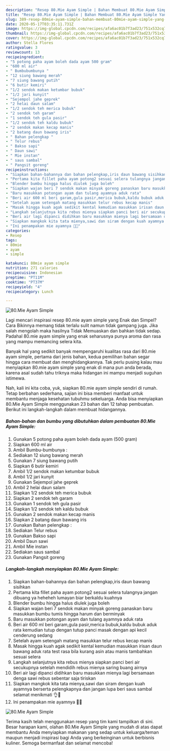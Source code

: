 ```yaml
---
description: "Resep 80.Mie Ayam Simple | Bahan Membuat 80.Mie Ayam Simple Yang Bisa Manjain Lidah"
title: "Resep 80.Mie Ayam Simple | Bahan Membuat 80.Mie Ayam Simple Yang Bisa Manjain Lidah"
slug: 389-resep-80mie-ayam-simple-bahan-membuat-80mie-ayam-simple-yang-bisa-manjain-lidah
date: 2020-05-17T03:35:11.731Z
image: https://img-global.cpcdn.com/recipes/afa6ac01b7f3ad23/751x532cq70/80mie-ayam-simple-foto-resep-utama.jpg
thumbnail: https://img-global.cpcdn.com/recipes/afa6ac01b7f3ad23/751x532cq70/80mie-ayam-simple-foto-resep-utama.jpg
cover: https://img-global.cpcdn.com/recipes/afa6ac01b7f3ad23/751x532cq70/80mie-ayam-simple-foto-resep-utama.jpg
author: Stella Flores
ratingvalue: 3
reviewcount: 13
recipeingredient:
- "5 potong paha ayam boleh dada ayam 500 gram"
- "600 ml air"
- " Bumbubumbunya "
- "12 siung bawang merah"
- "7 siung bawang putih"
- "6 butir kemiri"
- "1/2 sendok makan ketumbar bubuk"
- "1/2 jari kunyit"
- "Sejempol jahe geprek"
- "2 helai daun salam"
- "1/2 sendok teh merica bubuk"
- "2 sendok teh garam"
- "1 sendok teh gula pasir"
- "1/2 sendok teh kaldu bubuk"
- "2 sendok makan kecap manis"
- "2 batang daun bawang iris"
- " Bahan pelengkap "
- " Telur rebus"
- " Bakso sapi"
- " Daun sawi"
- " Mie instan"
- " saus sambal"
- " Pangsit goreng"
recipeinstructions:
- "Siapkan bahan-bahannya dan bahan pelengkap,iris daun bawang sisihkan"
- "Pertama kita fillet paha ayam potong2 sesuai selera tulangnya jangan dibuang ya heheheh lumayan biar berkaldu kuahnya"
- "Blender bumbu hingga halus diulek juga boleh"
- "Siapkan wajan beri 7 sendok makan minyak goreng panaskan baru masukkan bumbu tumis hingga harum dan berminyak"
- "Baru masukkan potongan ayam dan tulang ayamnya aduk rata"
- "Beri air 600 ml beri garam,gula pasir,merica bubuk,kaldu bubuk aduk rata kemudian tutup dengan tutup panci masak dengan api kecil cenderung sedang"
- "Setelah ayam setengah matang masukkan telur rebus kecap manis"
- "Masak hingga kuah agak sedikit kental kemudian masukkan irisan daun bawang aduk rata test rasa bila kurang asin atau manis tambahkan sesuai selera"
- "Langkah selanjutnya kita rebus mienya siapkan panci beri air secukupnya setelah mendidih rebus mienya saring buang airnya"
- "Beri air lagi dipanci didihkan baru masukkan mienya lagi bersamaan denga sawi rebus sebentar saja tiriskan"
- "Siapkan mangkok kita tata mienya,sawi dan siram dengan kuah ayamnya berserta pelengkapnya dan jangan lupa beri saus sambal selamat menikmati 👌🤗"
- "Ini penampakan mie ayamnya 🤭😄"
categories:
- Resep
tags:
- 80mie
- ayam
- simple

katakunci: 80mie ayam simple 
nutrition: 271 calories
recipecuisine: Indonesian
preptime: "PT11M"
cooktime: "PT37M"
recipeyield: "4"
recipecategory: Lunch

---
```



![80.Mie Ayam Simple](https://img-global.cpcdn.com/recipes/afa6ac01b7f3ad23/751x532cq70/80mie-ayam-simple-foto-resep-utama.jpg)

Lagi mencari inspirasi resep 80.mie ayam simple yang Enak dan Simpel? Cara Bikinnya memang tidak terlalu sulit namun tidak gampang juga. Jika salah mengolah maka hasilnya Tidak Memuaskan dan bahkan tidak sedap. Padahal 80.mie ayam simple yang enak seharusnya punya aroma dan rasa yang mampu memancing selera kita.



Banyak hal yang sedikit banyak mempengaruhi kualitas rasa dari 80.mie ayam simple, pertama dari jenis bahan, kedua pemilihan bahan segar hingga cara membuat dan menghidangkannya. Tak perlu pusing kalau mau menyiapkan 80.mie ayam simple yang enak di mana pun anda berada, karena asal sudah tahu triknya maka hidangan ini mampu menjadi suguhan istimewa.


Nah, kali ini kita coba, yuk, siapkan 80.mie ayam simple sendiri di rumah. Tetap berbahan sederhana, sajian ini bisa memberi manfaat untuk membantu menjaga kesehatan tubuhmu sekeluarga. Anda bisa menyiapkan 80.Mie Ayam Simple menggunakan 23 bahan dan 12 tahap pembuatan. Berikut ini langkah-langkah dalam membuat hidangannya.

<!--inarticleads1-->

##### Bahan-bahan dan bumbu yang dibutuhkan dalam pembuatan 80.Mie Ayam Simple:

1. Gunakan 5 potong paha ayam boleh dada ayam (500 gram)
1. Siapkan 600 ml air
1. Ambil  Bumbu-bumbunya :
1. Sediakan 12 siung bawang merah
1. Gunakan 7 siung bawang putih
1. Siapkan 6 butir kemiri
1. Ambil 1/2 sendok makan ketumbar bubuk
1. Ambil 1/2 jari kunyit
1. Gunakan Sejempol jahe geprek
1. Ambil 2 helai daun salam
1. Siapkan 1/2 sendok teh merica bubuk
1. Siapkan 2 sendok teh garam
1. Gunakan 1 sendok teh gula pasir
1. Siapkan 1/2 sendok teh kaldu bubuk
1. Gunakan 2 sendok makan kecap manis
1. Siapkan 2 batang daun bawang iris
1. Gunakan  Bahan pelengkap :
1. Sediakan  Telur rebus
1. Gunakan  Bakso sapi
1. Ambil  Daun sawi
1. Ambil  Mie instan
1. Sediakan  saus sambal
1. Gunakan  Pangsit goreng




<!--inarticleads2-->

##### Langkah-langkah menyiapkan 80.Mie Ayam Simple:

1. Siapkan bahan-bahannya dan bahan pelengkap,iris daun bawang sisihkan
1. Pertama kita fillet paha ayam potong2 sesuai selera tulangnya jangan dibuang ya heheheh lumayan biar berkaldu kuahnya
1. Blender bumbu hingga halus diulek juga boleh
1. Siapkan wajan beri 7 sendok makan minyak goreng panaskan baru masukkan bumbu tumis hingga harum dan berminyak
1. Baru masukkan potongan ayam dan tulang ayamnya aduk rata
1. Beri air 600 ml beri garam,gula pasir,merica bubuk,kaldu bubuk aduk rata kemudian tutup dengan tutup panci masak dengan api kecil cenderung sedang
1. Setelah ayam setengah matang masukkan telur rebus kecap manis
1. Masak hingga kuah agak sedikit kental kemudian masukkan irisan daun bawang aduk rata test rasa bila kurang asin atau manis tambahkan sesuai selera
1. Langkah selanjutnya kita rebus mienya siapkan panci beri air secukupnya setelah mendidih rebus mienya saring buang airnya
1. Beri air lagi dipanci didihkan baru masukkan mienya lagi bersamaan denga sawi rebus sebentar saja tiriskan
1. Siapkan mangkok kita tata mienya,sawi dan siram dengan kuah ayamnya berserta pelengkapnya dan jangan lupa beri saus sambal selamat menikmati 👌🤗
1. Ini penampakan mie ayamnya 🤭😄
<img src="//assets-global.cpcdn.com/assets/icons/button_play-2c75c40dde080a61004c1f40b05d8f140eaff45d7e9e6481dc71c63d2e7c4909.png" alt="80.Mie Ayam Simple">



Terima kasih telah menggunakan resep yang tim kami tampilkan di sini. Besar harapan kami, olahan 80.Mie Ayam Simple yang mudah di atas dapat membantu Anda menyiapkan makanan yang sedap untuk keluarga/teman maupun menjadi inspirasi bagi Anda yang berkeinginan untuk berbisnis kuliner. Semoga bermanfaat dan selamat mencoba!
